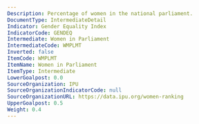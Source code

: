 ```yaml
---
Description: Percentage of women in the national parliament.
DocumentType: IntermediateDetail
Indicator: Gender Equality Index
IndicatorCode: GENDEQ
Intermediate: Women in Parliament
IntermediateCode: WMPLMT
Inverted: false
ItemCode: WMPLMT
ItemName: Women in Parliament
ItemType: Intermediate
LowerGoalpost: 0.0
SourceOrganization: IPU
SourceOrganizationIndicatorCode: null
SourceOrganizationURL: https://data.ipu.org/women-ranking
UpperGoalpost: 0.5
Weight: 0.4
---
```


